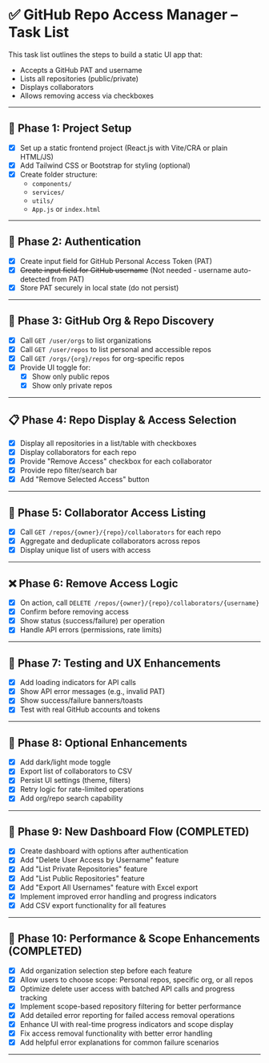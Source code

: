 # ✅ GitHub Repo Access Manager – Task List

This task list outlines the steps to build a static UI app that:
- Accepts a GitHub PAT and username
- Lists all repositories (public/private)
- Displays collaborators
- Allows removing access via checkboxes

---

## 🔧 Phase 1: Project Setup
- [x] Set up a static frontend project (React.js with Vite/CRA or plain HTML/JS)
- [x] Add Tailwind CSS or Bootstrap for styling (optional)
- [x] Create folder structure:
  - `components/`
  - `services/`
  - `utils/`
  - `App.js` or `index.html`

---

## 🔐 Phase 2: Authentication
- [x] Create input field for GitHub Personal Access Token (PAT)
- [x] ~~Create input field for GitHub username~~ (Not needed - username auto-detected from PAT)
- [x] Store PAT securely in local state (do not persist)

---

## 🏢 Phase 3: GitHub Org & Repo Discovery
- [x] Call `GET /user/orgs` to list organizations
- [x] Call `GET /user/repos` to list personal and accessible repos
- [x] Call `GET /orgs/{org}/repos` for org-specific repos
- [x] Provide UI toggle for:
  - [x] Show only public repos
  - [x] Show only private repos

---

## 📋 Phase 4: Repo Display & Access Selection
- [x] Display all repositories in a list/table with checkboxes
- [x] Display collaborators for each repo
- [x] Provide "Remove Access" checkbox for each collaborator
- [x] Provide repo filter/search bar
- [x] Add "Remove Selected Access" button

---

## 👥 Phase 5: Collaborator Access Listing
- [x] Call `GET /repos/{owner}/{repo}/collaborators` for each repo
- [x] Aggregate and deduplicate collaborators across repos
- [x] Display unique list of users with access

---

## ❌ Phase 6: Remove Access Logic
- [x] On action, call `DELETE /repos/{owner}/{repo}/collaborators/{username}`
- [x] Confirm before removing access
- [x] Show status (success/failure) per operation
- [x] Handle API errors (permissions, rate limits)

---

## 🧪 Phase 7: Testing and UX Enhancements
- [x] Add loading indicators for API calls
- [x] Show API error messages (e.g., invalid PAT)
- [x] Show success/failure banners/toasts
- [x] Test with real GitHub accounts and tokens

---

## 🧼 Phase 8: Optional Enhancements
- [x] Add dark/light mode toggle
- [x] Export list of collaborators to CSV
- [x] Persist UI settings (theme, filters)
- [x] Retry logic for rate-limited operations
- [x] Add org/repo search capability

---

## 🎯 Phase 9: New Dashboard Flow (COMPLETED)
- [x] Create dashboard with options after authentication
- [x] Add "Delete User Access by Username" feature
- [x] Add "List Private Repositories" feature
- [x] Add "List Public Repositories" feature  
- [x] Add "Export All Usernames" feature with Excel export
- [x] Implement improved error handling and progress indicators
- [x] Add CSV export functionality for all features

---

## 🎯 Phase 10: Performance & Scope Enhancements (COMPLETED)
- [x] Add organization selection step before each feature
- [x] Allow users to choose scope: Personal repos, specific org, or all repos
- [x] Optimize delete user access with batched API calls and progress tracking
- [x] Implement scope-based repository filtering for better performance
- [x] Add detailed error reporting for failed access removal operations
- [x] Enhance UI with real-time progress indicators and scope display
- [x] Fix access removal functionality with better error handling
- [x] Add helpful error explanations for common failure scenarios

---

